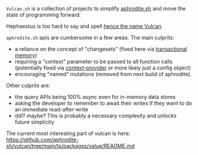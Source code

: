 `Vulcan.sh` is a collection of projects to simplify [aphrodite.sh](https://aphrodite.sh) and move the state of programming forward.

Hephaestus is too hard to say and spell [hence the name Vulcan](https://en.wikipedia.org/wiki/Hephaestus#:~:text=Hephaestus%27s%20Roman%20counterpart%20is%20Vulcan).

`aphrodite.sh` apis are cumbersome in a few areas. The main culprits:
- a reliance on the concept of "changesets" (fixed here via [transactional memory](https://github.com/aphrodite-sh/vulcan/tree/main/ts/packages/value/README.md))
- requiring a "context" parameter to be passed to all function calls (potentially fixed via [context-provider](https://github.com/aphrodite-sh/vulcan/tree/main/ts/packages/context-provider) or more likely just a config object)
- encouraging "named" mutations (removed from next build of aphrodite).

Other culprits are:

- the query APIs being 100% async even for in-memory data stores
- asking the developer to remember to await their writes if they want to do an immediate read-after-write
- ddl? maybe? This is probably a necessary complexity and unlocks future simplicity

The current most interesting part of vulcan is here: https://github.com/aphrodite-sh/vulcan/tree/main/ts/packages/value/README.md
